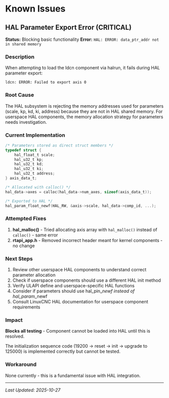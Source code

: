 # Known Issues

## HAL Parameter Export Error (CRITICAL)

**Status:** Blocking basic functionality
**Error:** `HAL: ERROR: data_ptr_addr not in shared memory`

### Description

When attempting to load the ldcn component via halrun, it fails during HAL parameter export:

```
ldcn: ERROR: Failed to export axis 0
```

### Root Cause

The HAL subsystem is rejecting the memory addresses used for parameters (scale, kp, kd, ki, address) because they are not in HAL shared memory. For userspace HAL components, the memory allocation strategy for parameters needs investigation.

### Current Implementation

```c
/* Parameters stored as direct struct members */
typedef struct {
    hal_float_t scale;
    hal_u32_t kp;
    hal_u32_t kd;
    hal_u32_t ki;
    hal_u32_t address;
} axis_data_t;

/* Allocated with calloc() */
hal_data->axes = calloc(hal_data->num_axes, sizeof(axis_data_t));

/* Exported to HAL */
hal_param_float_newf(HAL_RW, &axis->scale, hal_data->comp_id, ...);
```

### Attempted Fixes

1. **hal_malloc()** - Tried allocating axis array with `hal_malloc()` instead of `calloc()` - same error
2. **rtapi_app.h** - Removed incorrect header meant for kernel components - no change

### Next Steps

1. Review other userspace HAL components to understand correct parameter allocation
2. Check if userspace components should use a different HAL init method
3. Verify ULAPI define and userspace-specific HAL functions
4. Consider if parameters should use hal_pin_*_newf instead of hal_param_*_newf
5. Consult LinuxCNC HAL documentation for userspace component requirements

### Impact

**Blocks all testing** - Component cannot be loaded into HAL until this is resolved.

The initialization sequence code (19200 → reset → init → upgrade to 125000) is implemented correctly but cannot be tested.

### Workaround

None currently - this is a fundamental issue with HAL integration.

---

*Last Updated: 2025-10-27*
